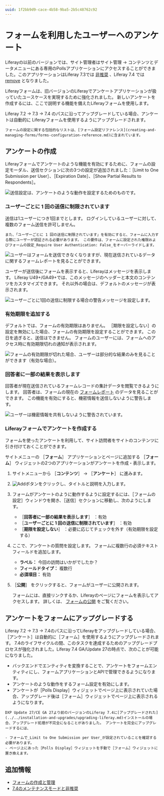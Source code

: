 ```yaml
---
uuid: 1f2bb9d9-cace-4b58-9ba5-2b5c48762c92
---
```

# フォームを利用したユーザーへのアンケート

Liferayの以前のバージョンでは、サイト管理者はサイト管理 &rarr; コンテンツとデータメニューにある専用のPollsアプリケーションにアクセスすることができました。このアプリケーションはLiferay 7.3では [非推奨](../../installation-and-upgrades/upgrading-liferay/reference/maintenance-mode-and-deprecations-in-7-3.md#features-deprecated-in-7-3) 、Liferay 7.4 では [remove](../../installation-and-upgrades/upgrading-liferay/reference/maintenance-mode-and-deprecations-in-7-3.md#features-deprecated-in-7-4 ) となりました。

Liferayフォームは、旧バージョンのLiferayでアンケートアプリケーションが扱っていたユースケースを実現するために強化されました。 新しいアンケートを作成するには、ここで説明する機能を備えたLiferayフォームを使用します。

Liferay 7.2 &rarr; 7.3 &rarr; 7.4 のパスに沿ってアップグレードしている場合、アンケートは自動的に Liferayフォームを使用するようにアップグレードされます。

```{note}
フォームの設定に関する包括的なリストは、[フォーム設定リファレンス](creating-and-managing-forms/forms-configuration-reference.md)に含まれています。
```

## アンケートの作成

Liferayフォームでアンケートのような機能を有効にするために、フォームの設定モーダル、送信セクションに次の3つの設定が追加されました：［Limit to One Submission per User］、［Expiration Date］、［Show Partial Results to Respondents］。

![送信設定は、アンケートのような動作を設定するためのものです。](./using-forms-to-poll-users/images/01.png)

### ユーザーごとに 1 回の送信に制限されています

送信は1ユーザーにつき1回までとします。 ログインしているユーザーに対して、複数のフォーム送信を許可しません。

```{warning}
また、「ユーザーごとに 1 回の送信に制限されています」を有効にすると、フォームに入力する際にユーザーが認証される必要があります。 この要件は、フォームに設定された権限およびフォームの設定_Require User Authentication: False_をオーバーライドします。
```

![ユーザーはフォームを送信できなくなりますが、現在送信されているデータに関するフォームレポートを見ることができます。](./using-forms-to-poll-users/images/03.png)

ユーザーが送信後にフォームを表示すると、Liferayはメッセージを表示します。 Liferay U49+/GA49+では、このメッセージのヘッダーと本文のコンテンツをカスタマイズできます。 それ以外の場合は、デフォルトのメッセージが表示されます。

![ユーザーごとに1回の送信に制限する場合の警告メッセージを設定します。](./using-forms-to-poll-users/images/05.png)

### 有効期限を追加する

デフォルトでは、フォームの有効期限はありません。 ［期限を設定しない］の設定を無効にした場合、フォームの有効期限を設定することができます。 この日を過ぎると、送信はできません。 フォームのユーザーには、フォームへのアクセス時に有効期限切れの通知が表示されます。

![フォームの有効期限が切れた場合、ユーザーは部分的な結果のみを見ることができます（有効な場合）。](./using-forms-to-poll-users/images/04.png)

### 回答者に一部の結果を表示します

回答者が現在送信されているフォームレコードの集計データを閲覧できるようにします。 回答者は、フォームの現在の [フォームレポート](./sharing-forms-and-managing-submissions/form-reports.md#show-partial-results-to-form-respondents) のデータを見ることができます。 この機能を有効にすると、機密情報を送信しないように警告します。

![ユーザーは機密情報を共有しないように警告されています。](./using-forms-to-poll-users/images/02.png)

### Liferayフォームでアンケートを作成する

フォームを使ったアンケートを利用して、サイト訪問者をサイトのコンテンツに引き付けておくことができます。

サイトメニューの ［**フォーム**］ アプリケーションとページに追加する ［**フォーム**］ ウィジェットの2つのアプリケーションがアンケートを作成・表示します。

1. サイトメニューから ［**コンテンツ**］ &rarr; ［**アンケート**］ に進みます。 

1. ![Add](../../images/icon-add.png)ボタンをクリックし、タイトルと説明を入力します。

1. フォームがアンケートのように動作するように設定するには、［フォームの設定］ウィンドウを開き、［送信］セクションに移動し、次のようにします。 

   - ［**回答者に一部の結果を表示します**］ ：有効
   - ［**ユーザーごとに 1 回の送信に制限されています**］ ：有効
   - ［**期限を設定しない**］ ：必要に応じてチェックを外す（有効期限を設定する）

1. ここで、アンケートの質問を設定します。 フォームに複数行の必須テキストフィールドを追加します。

   - **ラベル：** 今回の訪問はいかがでしたか？
   - **フィールドタイプ：** 複数行
   - **必須項目：** 有効

1. ［**公開**］ をクリックすると、フォームがユーザーに公開されます。
   
   フォームには、直接リンクするか、Liferayのページにフォームを表示してアクセスします。 詳しくは、 [フォームの公開](creating-and-managing-forms/creating-forms.md#publishing-a-form) をご覧ください。 


## アンケートをフォームにアップグレードする

Liferay 7.2 &rarr; 7.3 &rarr; 7.4のパスに沿ってLiferayをアップグレードしている場合、［アンケート］は自動的に［フォーム］を使用するようにアップグレードされます。 7.4のライフサイクルの間、このタスクを達成するためのアップグレードプロセスが強化されました。Liferay 7.4 GA/Update 27の時点で、次のことが可能になりました。

- バックエンドでエンティティを変換することで、アンケートをフォームエンティティにし、フォームアプリケーションとAPIで管理できるようになります。
- アンケートのような動作をするフォーム設定を有効にします。
- アンケートが［Polls Display］ウィジェットでページ上に表示されていた場合、アップグレード後は［フォーム］ウィジェットでページ上に表示されるようになります。

```{warning}
DXP Update 27/CE GA 27より前のバージョンのLiferay 7.4に[アップグレードされた](../../installation-and-upgrades/upgrading-liferay.md)インストールの場合、アップグレード処理が不完全になることがありました。 アンケートを完全にアップグレードするには、

- フォームで_Limit to One Submission per User_が設定されていることを確認する必要があります。
- ページ上にあった［Polls Display］ウィジェットを手動で［フォーム］ウィジェットに置き換えます。
```

## 追加情報

- [フォームの作成と管理](./creating-and-managing-forms.md)
- [7.4のメンテナンスモードと非推奨](../../installation-and-upgrades/upgrading-liferay/reference/maintenance-mode-and-deprecations-in-7-4.md)
